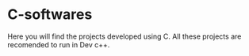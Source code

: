 # C-softwares
Here you will find the projects developed using C.
All these projects are recomended to run in Dev c++.
